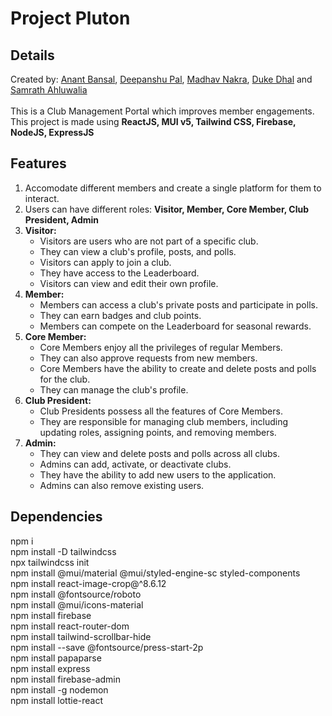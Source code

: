 # Project Pluton

## Details
Created by: [Anant Bansal](https://github.com/anantbansa1), [Deepanshu Pal](https://github.com/deepanshupal09), [Madhav Nakra](https://github.com/Madddynaks), [Duke Dhal](https://github.com/ImDoubD) and [Samrath Ahluwalia](https://github.com/samrath-ahluwalia)\
 \
This is a Club Management Portal which improves member engagements. This project is made using **ReactJS, MUI v5, Tailwind CSS, Firebase, NodeJS, ExpressJS**
## Features
1) Accomodate different members and create a single platform for them to interact.
2) Users can have different roles: **Visitor, Member, Core Member, Club President, Admin**
1) **Visitor:**
   - Visitors are users who are not part of a specific club.
   - They can view a club's profile, posts, and polls.
   - Visitors can apply to join a club.
   - They have access to the Leaderboard.
   - Visitors can view and edit their own profile.
2) **Member:**
   - Members can access a club's private posts and participate in polls.
   - They can earn badges and club points.
   - Members can compete on the Leaderboard for seasonal rewards.
3) **Core Member:**
   - Core Members enjoy all the privileges of regular Members.
   - They can also approve requests from new members.
   - Core Members have the ability to create and delete posts and polls for the club.
   - They can manage the club's profile.
4) **Club President:**
   - Club Presidents possess all the features of Core Members.
   - They are responsible for managing club members, including updating roles, assigning points, and removing members.
5) **Admin:**
     - They can view and delete posts and polls across all clubs.
     - Admins can add, activate, or deactivate clubs.
     - They have the ability to add new users to the application.
     - Admins can also remove existing users.

## Dependencies

npm i\
npm install -D tailwindcss\
npx tailwindcss init\
npm install @mui/material @mui/styled-engine-sc styled-components\
npm install react-image-crop@^8.6.12\
npm install @fontsource/roboto\
npm install @mui/icons-material\
npm install firebase\
npm install react-router-dom\
npm install tailwind-scrollbar-hide\
npm install --save @fontsource/press-start-2p\
npm install papaparse\
npm install express\
npm install firebase-admin\
npm install -g nodemon\
npm install lottie-react


